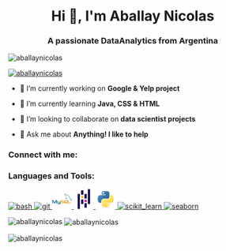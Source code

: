 <h1 align="center">Hi 👋, I'm Aballay Nicolas</h1>
<h3 align="center">A passionate DataAnalytics from Argentina</h3>

<p align="left"> <img src="https://komarev.com/ghpvc/?username=aballaynicolas&label=Profile%20views&color=0e75b6&style=flat" alt="aballaynicolas" /> </p>

<p align="left"> <a href="https://github.com/ryo-ma/github-profile-trophy"><img src="https://github-profile-trophy.vercel.app/?username=aballaynicolas" alt="aballaynicolas" /></a> </p>

- 🔭 I’m currently working on **Google & Yelp project**

- 🌱 I’m currently learning **Java, CSS & HTML**

- 👯 I’m looking to collaborate on **data scientist projects**

- 💬 Ask me about **Anything! I like to help**

<h3 align="left">Connect with me:</h3>
<p align="left">
</p>

<h3 align="left">Languages and Tools:</h3>
<p align="left"> <a href="https://www.gnu.org/software/bash/" target="_blank" rel="noreferrer"> <img src="https://www.vectorlogo.zone/logos/gnu_bash/gnu_bash-icon.svg" alt="bash" width="40" height="40"/> </a> <a href="https://git-scm.com/" target="_blank" rel="noreferrer"> <img src="https://www.vectorlogo.zone/logos/git-scm/git-scm-icon.svg" alt="git" width="40" height="40"/> </a> <a href="https://www.mysql.com/" target="_blank" rel="noreferrer"> <img src="https://raw.githubusercontent.com/devicons/devicon/master/icons/mysql/mysql-original-wordmark.svg" alt="mysql" width="40" height="40"/> </a> <a href="https://pandas.pydata.org/" target="_blank" rel="noreferrer"> <img src="https://raw.githubusercontent.com/devicons/devicon/2ae2a900d2f041da66e950e4d48052658d850630/icons/pandas/pandas-original.svg" alt="pandas" width="40" height="40"/> </a> <a href="https://www.python.org" target="_blank" rel="noreferrer"> <img src="https://raw.githubusercontent.com/devicons/devicon/master/icons/python/python-original.svg" alt="python" width="40" height="40"/> </a> <a href="https://scikit-learn.org/" target="_blank" rel="noreferrer"> <img src="https://upload.wikimedia.org/wikipedia/commons/0/05/Scikit_learn_logo_small.svg" alt="scikit_learn" width="40" height="40"/> </a> <a href="https://seaborn.pydata.org/" target="_blank" rel="noreferrer"> <img src="https://seaborn.pydata.org/_images/logo-mark-lightbg.svg" alt="seaborn" width="40" height="40"/> </a> </p>

<p><img align="left" src="https://github-readme-stats.vercel.app/api/top-langs?username=aballaynicolas&show_icons=true&locale=en&layout=compact" alt="aballaynicolas" /></p>

<p>&nbsp;<img align="center" src="https://github-readme-stats.vercel.app/api?username=aballaynicolas&show_icons=true&locale=en" alt="aballaynicolas" /></p>

<p><img align="center" src="https://github-readme-streak-stats.herokuapp.com/?user=aballaynicolas&" alt="aballaynicolas" /></p>

